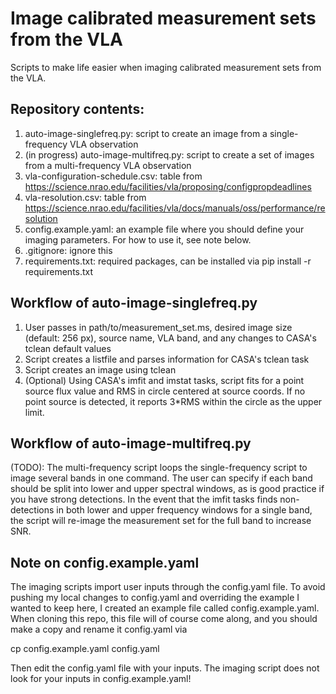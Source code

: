 # Image calibrated measurement sets from the VLA
Scripts to make life easier when imaging calibrated measurement sets from the VLA. 

## Repository contents:
1. auto-image-singlefreq.py: script to create an image from a single-frequency VLA observation
2. (in progress) auto-image-multifreq.py: script to create a set of images from a multi-frequency VLA observation
3. vla-configuration-schedule.csv: table from https://science.nrao.edu/facilities/vla/proposing/configpropdeadlines
4. vla-resolution.csv: table from https://science.nrao.edu/facilities/vla/docs/manuals/oss/performance/resolution
5. config.example.yaml: an example file where you should define your imaging parameters. For how to use it, see note below.
6. .gitignore: ignore this
7. requirements.txt: required packages, can be installed via pip install -r requirements.txt

## Workflow of auto-image-singlefreq.py
1. User passes in path/to/measurement_set.ms, desired image size (default: 256 px), source name, VLA band, and any changes to CASA's tclean default values
2. Script creates a listfile and parses information for CASA's tclean task
3. Script creates an image using tclean
4. (Optional) Using CASA's imfit and imstat tasks, script fits for a point source flux value and RMS in circle centered at source coords. If no point source is detected, it reports 3*RMS within the circle as the upper limit.

## Workflow of auto-image-multifreq.py
(TODO): The multi-frequency script loops the single-frequency script to image several bands in one command. The user can specify if each band should be split into lower and upper spectral windows, as is good practice if you have strong detections. In the event that the imfit tasks finds non-detections in both lower and upper frequency windows for a single band, the script will re-image the measurement set for the full band to increase SNR.

## Note on config.example.yaml
The imaging scripts import user inputs through the config.yaml file. To avoid pushing my local changes to config.yaml and overriding the example I wanted to keep here, I created an example file called config.example.yaml. When cloning this repo, this file will of course come along, and you should make a copy and rename it config.yaml via 

  cp config.example.yaml config.yaml

Then edit the config.yaml file with your inputs. The imaging script does not look for your inputs in config.example.yaml!
